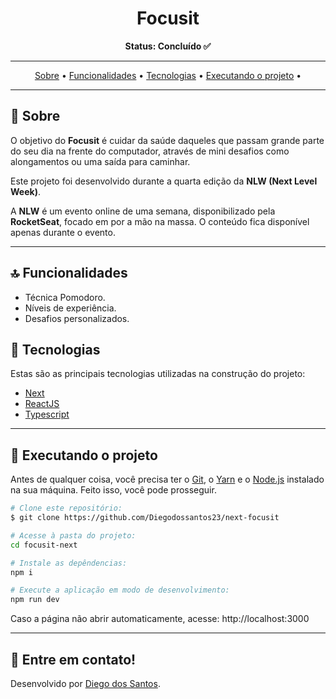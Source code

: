 <!-- banner -->
<h1 align="center">
  Focusit
</h1
---

<!-- status -->
<p align="center"><b>Status: Concluído ✅</b></p>



---

<!-- index -->
<p align="center">
  <a href="#-sobre">Sobre</a> •
  <a href="#-funcionalidades">Funcionalidades</a> •
  <a href="#-tecnologias">Tecnologias</a> •
  <a href="#-executando-o-projeto">Executando o projeto</a> •
</p>

---

## 📄 Sobre

O objetivo do **Focusit** é cuidar da saúde daqueles que passam grande parte do seu dia na frente do computador, através de mini desafios como alongamentos ou uma saída para caminhar.

Este projeto foi desenvolvido durante a quarta edição da **NLW (Next Level Week)**. 

A **NLW** é um evento online de uma semana, disponibilizado pela **RocketSeat**, focado em por a mão na massa. O conteúdo fica disponível apenas durante o evento.

---

## 🔝 Funcionalidades

- Técnica Pomodoro.
- Níveis de experiência.
- Desafios personalizados.

## 🔨 Tecnologias

Estas são as principais tecnologias utilizadas na construção do projeto:

- [Next](https://nextjs.org/)
- [ReactJS](https://reactjs.org/)
- [Typescript](https://www.typescriptlang.org/)

---

## 🚀 Executando o projeto

Antes de qualquer coisa, você precisa ter  o [Git](https://git-scm.com), o [Yarn](https://yarnpkg.com/) e o [Node.js](https://nodejs.org/en/) instalado na sua máquina. Feito isso, você pode prosseguir.

```bash
# Clone este repositório:
$ git clone https://github.com/Diegodossantos23/next-focusit

# Acesse à pasta do projeto:
cd focusit-next

# Instale as depêndencias:
npm i

# Execute a aplicação em modo de desenvolvimento:
npm run dev
```

Caso a página não abrir automaticamente, acesse: http://localhost:3000

---


## 🚀 Entre em contato!
Desenvolvido por [Diego dos Santos](https://www.linkedin.com/feed/).
